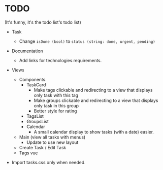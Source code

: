 # TODO
(It's funny, it's the todo list's todo list)

+ Task
    + Change `isDone (bool)` to `status (string: done, urgent, pending)`

+ Documentation
    + Add links for technologies requirements.

+ Views
    + Components
        + TaskCard
            + Make tags clickable and redirecting to a view that displays only task with this tag
            + Make groups clickable and redirecting to a view that displays only task in this group
            + Better style for rating
        + TagsList
        + GroupsList
        + Calendar
            + A small calendar display to show tasks (with a date) easier.
    + Main (view all tasks with menus)
        + Update to use new layout
    + Create Task / Edit Task
    + Tags vue

+ Import tasks.css only when needed.